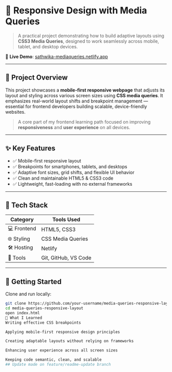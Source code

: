 # 📱 Responsive Design with Media Queries

> A practical project demonstrating how to build adaptive layouts using **CSS3 Media Queries**, designed to work seamlessly across mobile, tablet, and desktop devices.

🔗 **Live Demo**: [sathwika-mediaqueries.netlify.app](https://sathwika-mediaqueries.netlify.app/)

---

## 📌 Project Overview

This project showcases a **mobile-first responsive webpage** that adjusts its layout and styling across various screen sizes using **CSS media queries**. It emphasizes real-world layout shifts and breakpoint management — essential for frontend developers building scalable, device-friendly websites.

> A core part of my frontend learning path focused on improving **responsiveness** and **user experience** on all devices.

---

## ✨ Key Features

- ✅ Mobile-first responsive layout  
- ✅ Breakpoints for smartphones, tablets, and desktops  
- ✅ Adaptive font sizes, grid shifts, and flexible UI behavior  
- ✅ Clean and maintainable HTML5 & CSS3 code  
- ✅ Lightweight, fast-loading with no external frameworks

---

## 🧰 Tech Stack

| Category     | Tools Used     |
|--------------|----------------|
| 💻 Frontend  | HTML5, CSS3    |
| 🌐 Styling   | CSS Media Queries |
| 🛠 Hosting   | Netlify        |
| 🧰 Tools     | Git, GitHub, VS Code |

---

## 🚀 Getting Started

Clone and run locally:

```bash
git clone https://github.com/your-username/media-queries-responsive-layout.git
cd media-queries-responsive-layout
open index.html
🧠 What I Learned
Writing effective CSS breakpoints

Applying mobile-first responsive design principles

Creating adaptable layouts without relying on frameworks

Enhancing user experience across all screen sizes

Keeping code semantic, clean, and scalable
## Update made on feature/readme-update branch
